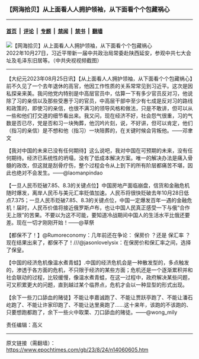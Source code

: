 ### 【网海拾贝】从上面看人人拥护领袖，从下面看个个包藏祸心

---

#### [首页](../../../..?n14060605) &nbsp;|&nbsp; [评论](../../../../../epoch-comment?n14060605) &nbsp;|&nbsp; [专题](../../../../../epoch-special?n14060605) &nbsp;|&nbsp; [禁闻](../../../../../epoch-news?n14060605) &nbsp;|&nbsp; [禁书](../../../../../books?n14060605) &nbsp;|&nbsp; [翻墙](https://github.com/gfw-breaker/nogfw/blob/master/README.md?n14060605)


<div><img alt="【网海拾贝】从上面看人人拥护领袖，从下面看个个包藏祸心" class="attachment-djy_600_400 size-djy_600_400 wp-post-image" src="https://i.epochtimes.com/assets/uploads/2022/10/id13855071-7523c796298b099b05a260f5002bd5a4-600x400.png"/>
<div class="caption">
 2022年10月27日，习近平带新一届中共政治局常委赴陕西延安，参观中共七大会址及毛泽东旧居等。（中共央视视频截图）
</div></div><hr/><div class="post_content" id="artbody" itemprop="articleBody">
 <!-- article content begin -->
 <p>
  【大纪元2023年08月25日讯】【从上面看人人拥护领袖，从下面看个个包藏祸心】前不久见了一个去年退休的高官，他因工作性质的关系常常见到习近平。这次是因私探亲来美。我问他党内特别是中高层官员中，估算一下有多少官员反对习，他说除了习的亲信以及那些受惠于习的官员，中高层干部中至少有七成是反对习的路线和政策的，即使习的亲信，也很不满习的领导风格和做法，只是不敢讲，但可以从一些和他们打交道的细节看出来。我又问，现在经济不好，社会怨气很重，习的气数是否已尽，党是否和习一块殉葬，他沉吟片刻，说，不好讲，但可以肯定，他们（指习的亲信）是不想和他（指习）一块陪葬的，在关键时候会背叛他。——邓聿文
 </p>
 <p>
  【我对中国的未来已没有任何期待】这么说吧，我对中国在可预期的未来，没有任何期待。经济已系统性的坍塌，没有了低成本解决方案。唯一的解决办法是痛入骨髓的政改，但这就是刮骨疗伤，整个过程会令从上到下的所有阶层都痛苦不堪，因此也绝对不会发生。——@laomanpindao
 </p>
 <p>
  【一旦人民币贬破7.85、8.3的关键点位】中国房地产面临崩盘，信货和金融危机随时爆发，离岸人民币与美元汇率贬值加速。人民币将很快贬破去年10月28日低点7.375；一旦人民币贬破7.85、8.3的关键点位，中国一定爆发百年一遇的金融危机！届时，人民币价值将接近俄罗斯卢布，也让中国人民真正感受一下与俄“合作无上限”的苦果。不要以为这不可能，要知道冷战期间中国人的生活水平比俄还要差。现在一切才刚刚开始！——@草祭
 </p>
 <p>
  【都保不了！】@Rumoreconomy：几年前还在争论：
  <ok href="https://www.epochtimes.com/gb/tag/%E4%BF%9D%E6%88%BF%E4%BB%B7.html">
   保房价
  </ok>
  ？还是
  <ok href="https://www.epochtimes.com/gb/tag/%E4%BF%9D%E6%B1%87%E7%8E%87.html">
   保汇率
  </ok>
  ？现在结果出来了，都保不了！///@jasonlovelysix：在保房价和保汇率之间，选择了保皇。
 </p>
 <p>
  【中国的经济危机像温水煮青蛙】.中国的经济危机会是一种散发型的，多点触发的，渗透于各方面的危机，不只限于经济的某些方面；危机还是一个逐渐累积并和社会联动的过程，比较缓慢，像温水煮青蛙，在这一过程中，政府解决某些问题，可又积累更大的问题，直到越过某个临界点，危机才会以一种显型的形式出现。
 </p>
 <p>
  【余下一些刀口舔血的赌徒】不能让李嘉诚跑了、不能让贾跃亭跑了、不能让潘石屹跑了、不能让许家印跑了、不能让达里奥跑了……这十来年，该跑的不该跑的、只要想跑都跑了，余下一些火中取栗、刀口舔血的赌徒。——@wong_mily
 </p>
 <p>
  责任编辑：高义
 </p>
 <!-- article content end -->
 <div id="below_article_ad">
 </div>
</div>


---

原文链接（需翻墙）：https://www.epochtimes.com/gb/23/8/24/n14060605.htm